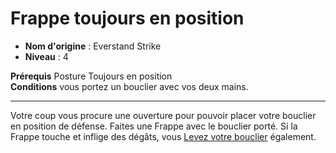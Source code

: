 # Frappe toujours en position

 * **Nom d'origine** : Everstand Strike
 * **Niveau** : 4


<p><span id="ctl00_MainContent_DetailedOutput"><strong>Prérequis</strong> Posture Toujours en position <br><strong>Conditions</strong> vous portez un bouclier avec vos deux mains.<br></span></p>
<hr>
<p>Votre coup vous procure une ouverture pour pouvoir placer votre bouclier en position de défense. Faites une Frappe avec le bouclier porté. Si la Frappe touche et inflige des dégâts, vous <a href="https://2e.aonprd.com/Actions.aspx?ID=98">Levez votre bouclier</a> également.&nbsp;</p>